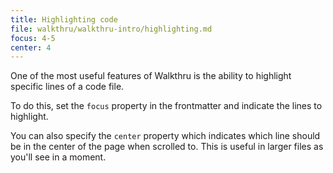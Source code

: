 ```yaml
---
title: Highlighting code
file: walkthru/walkthru-intro/highlighting.md
focus: 4-5
center: 4
---
```


One of the most useful features of Walkthru is the ability to highlight specific lines of a code file.

To do this, set the `focus` property in the frontmatter and indicate the lines to highlight. 

You can also specify the `center` property which indicates which line should be in the center of the page when scrolled to. This is useful in larger files as you'll see in a moment.

